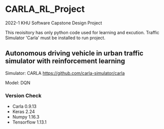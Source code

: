 # CARLA_RL_Project

2022-1 KHU Software Capstone Design Project

This reoisitory has only python code used for learning and excution. <n>
Traffic Simulator 'Carla' must be installed to run project.

## Autonomous driving vehicle in urban traffic simulator with reinforcement learning

Simulator: CARLA
https://github.com/carla-simulator/carla


Model: DQN

### Version Check
- Carla 0.9.13
- Keras 2.24
- Numpy 1.16.3
- Tensorflow 1.13.1
